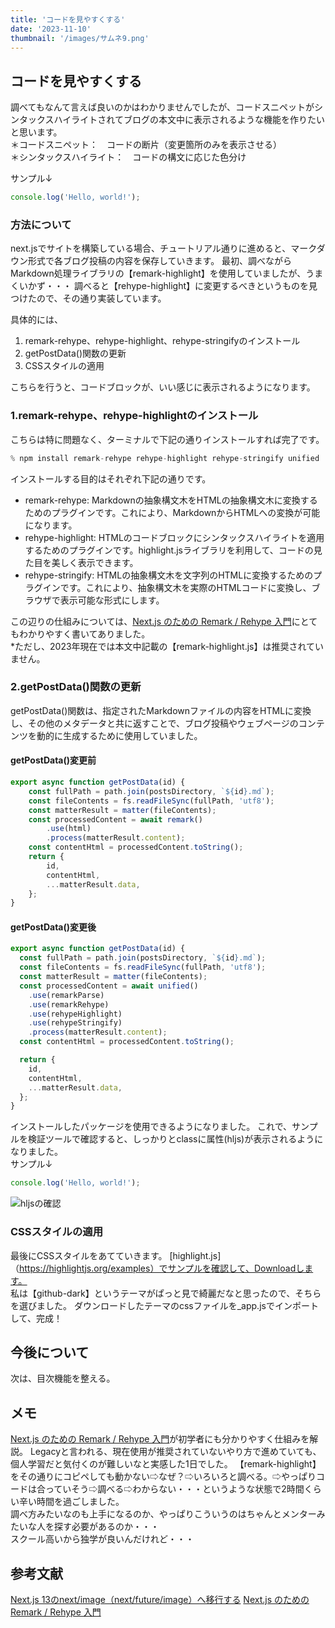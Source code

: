 ```yaml
---
title: 'コードを見やすくする'
date: '2023-11-10'
thumbnail: '/images/サムネ9.png'
---
```

## コードを見やすくする
調べてもなんて言えば良いのかはわかりませんでしたが、コードスニペットがシンタックスハイライトされてブログの本文中に表示されるような機能を作りたいと思います。  
＊コードスニペット：　コードの断片（変更箇所のみを表示させる）  
＊シンタックスハイライト：　コードの構文に応じた色分け  

サンプル↓
```js
console.log('Hello, world!');
```

### 方法について
next.jsでサイトを構築している場合、チュートリアル通りに進めると、マークダウン形式で各ブログ投稿の内容を保存していきます。
最初、調べながらMarkdown処理ライブラリの【remark-highlight】を使用していましたが、うまくいかず・・・
調べると【rehype-highlight】に変更するべきというものを見つけたので、その通り実装しています。

具体的には、
1. remark-rehype、rehype-highlight、rehype-stringifyのインストール
2. getPostData()関数の更新
3. CSSスタイルの適用

こちらを行うと、コードブロックが、いい感じに表示されるようになります。

### 1.remark-rehype、rehype-highlightのインストール
こちらは特に問題なく、ターミナルで下記の通りインストールすれば完了です。  
```js
% npm install remark-rehype rehype-highlight rehype-stringify unified
```
インストールする目的はそれぞれ下記の通りです。
- remark-rehype: Markdownの抽象構文木をHTMLの抽象構文木に変換するためのプラグインです。これにより、MarkdownからHTMLへの変換が可能になります。  
- rehype-highlight: HTMLのコードブロックにシンタックスハイライトを適用するためのプラグインです。highlight.jsライブラリを利用して、コードの見た目を美しく表示できます。  
- rehype-stringify: HTMLの抽象構文木を文字列のHTMLに変換するためのプラグインです。これにより、抽象構文木を実際のHTMLコードに変換し、ブラウザで表示可能な形式にします。

この辺りの仕組みについては、[Next.js のための Remark / Rehype 入門](https://qiita.com/sankentou/items/f8eadb5722f3b39bbbf8)にとてもわかりやすく書いてありました。  
*ただし、2023年現在では本文中記載の【remark-highlight.js】は推奨されていません。

### 2.getPostData()関数の更新
getPostData()関数は、指定されたMarkdownファイルの内容をHTMLに変換し、その他のメタデータと共に返すことで、ブログ投稿やウェブページのコンテンツを動的に生成するために使用していました。

#### getPostData()変更前
```js
export async function getPostData(id) {
    const fullPath = path.join(postsDirectory, `${id}.md`);
    const fileContents = fs.readFileSync(fullPath, 'utf8');
    const matterResult = matter(fileContents);
    const processedContent = await remark()
        .use(html)
        .process(matterResult.content);
    const contentHtml = processedContent.toString();
    return {
        id,
        contentHtml,
        ...matterResult.data,
    };
}
```
#### getPostData()変更後
```js
export async function getPostData(id) {
  const fullPath = path.join(postsDirectory, `${id}.md`);
  const fileContents = fs.readFileSync(fullPath, 'utf8');
  const matterResult = matter(fileContents);
  const processedContent = await unified()
    .use(remarkParse)
    .use(remarkRehype)
    .use(rehypeHighlight)
    .use(rehypeStringify)
    .process(matterResult.content);
  const contentHtml = processedContent.toString();

  return {
    id,
    contentHtml,
    ...matterResult.data,
  };
}
```
インストールしたパッケージを使用できるようになりました。
これで、サンプルを検証ツールで確認すると、しっかりとclassに属性(hljs)が表示されるようになりました。  
サンプル↓
```js
console.log('Hello, world!');
```
![hljsの確認](/images/class-hljs.png)  

### CSSスタイルの適用
最後にCSSスタイルをあてていきます。
[highlight.js]（https://highlightjs.org/examples）でサンプルを確認して、Downloadします。  
私は【github-dark】というテーマがぱっと見で綺麗だなと思ったので、そちらを選びました。
ダウンロードしたテーマのcssファイルを_app.jsでインポートして、完成！

## 今後について
次は、目次機能を整える。

## メモ
[Next.js のための Remark / Rehype 入門](https://qiita.com/sankentou/items/f8eadb5722f3b39bbbf8)が初学者にも分かりやすく仕組みを解説。
Legacyと言われる、現在使用が推奨されていないやり方で進めていても、個人学習だと気付くのが難しいなと実感した1日でした。
【remark-highlight】をその通りにコピペしても動かない⇨なぜ？⇨いろいろと調べる。⇨やっぱりコードは合っていそう⇨調べる⇨わからない・・・というような状態で2時間くらい辛い時間を過ごしました。  
調べ方みたいなのも上手になるのか、やっぱりこういうのはちゃんとメンターみたいな人を探す必要があるのか・・・  
スクール高いから独学が良いんだけれど・・・


## 参考文献
[Next.js 13のnext/image（next/future/image）へ移行する](https://ebisu.com/note/next-image-migration/)
[Next.js のための Remark / Rehype 入門](https://qiita.com/sankentou/items/f8eadb5722f3b39bbbf8)